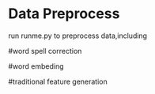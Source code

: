 Data Preprocess
===========================
run runme.py to preprocess data,including 

#word spell correction

#word embeding

#traditional feature generation
